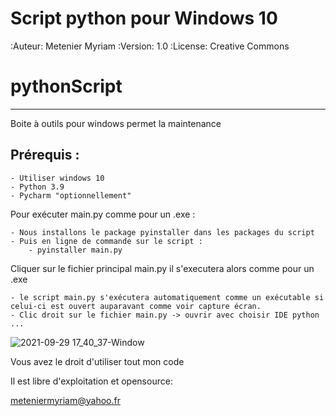 Script python pour Windows 10
=============================

:Auteur: Metenier Myriam
:Version: $1.0$
:License: Creative Commons

# pythonScript
--------------
Boite à outils pour windows permet la maintenance 

Prérequis :
----------
	- Utiliser windows 10
	- Python 3.9
	- Pycharm "optionnellement"

Pour exécuter main.py comme pour un .exe :

	- Nous installons le package pyinstaller dans les packages du script 
	- Puis en ligne de commande sur le script :
		- pyinstaller main.py 
		
Cliquer sur le fichier principal main.py il s'executera alors comme pour un .exe

	- le script main.py s'exécutera automatiquement comme un exécutable si celui-ci est ouvert auparavant comme voir capture écran.
	- Clic droit sur le fichier main.py -> ouvrir avec choisir IDE python ...



![2021-09-29 17_40_37-Window](https://user-images.githubusercontent.com/58040844/135306622-1b25dcf5-8366-4c22-9b3c-23ac450254ee.png)



Vous avez le droit d'utiliser tout mon code 

Il est libre d'exploitation et opensource:

meteniermyriam@yahoo.fr
